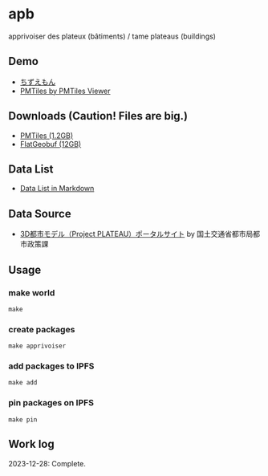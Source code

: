 # apb
apprivoiser des plateux (bâtiments) / tame plateaus (buildings)

## Demo
- [ちずえもん](https://office-shirado.com/chizuemon/)
- [PMTiles by PMTiles Viewer](https://protomaps.github.io/PMTiles/?url=https%3A%2F%2Fsmb.optgeo.org%2Fipfs%2FQmTGRcYNmCmka5S8wARPaVz1S5mF3vvtx8SJKNJBThiZiV#map=16.93/35.679255/139.766502)

## Downloads (Caution! Files are big.)
- [PMTiles (1.2GB)](https://smb.optgeo.org/ipfs/QmTGRcYNmCmka5S8wARPaVz1S5mF3vvtx8SJKNJBThiZiV)
- [FlatGeobuf (12GB)](https://smb.optgeo.org/ipfs/QmXXnWfBKJLVpz3L43KgSh5XrxzpidhrGn5A4VuXuANV5G)

## Data List
- [Data List in Markdown](https://github.com/amx-project/apb/blob/main/output.md)

## Data Source
- [3D都市モデル（Project PLATEAU）ポータルサイト](https://www.geospatial.jp/ckan/dataset/plateau) by 国土交通省都市局都市政策課

## Usage
### make world
```
make
```

### create packages
```
make apprivoiser
```

### add packages to IPFS
```
make add
```

### pin packages on IPFS
```
make pin
```

## Work log
2023-12-28: Complete. 

